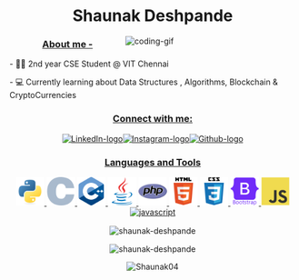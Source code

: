 <h1 align="center">Shaunak Deshpande</h1>
<img align="right" alt="coding-gif" width="300" src="https://i.pinimg.com/originals/a5/35/60/a53560c8088900e266880f779dacced7.gif">

<h3 align="center"><u>About me -</u></h3>
- 👨‍🎓 2nd year CSE Student @ VIT Chennai
<p></p>
- 💻	Currently learning about Data Structures , Algorithms, Blockchain & CryptoCurrencies
<p></p>
</p>
<h3 align="center"><u>Connect with me:</u></h3><p align="center"><a href="www.linkedin.com/in/shaunak-deshpande-0340a71a6" target="blank"><img src="https://img.icons8.com/fluent/42/000000/linkedin.png"/ alt="LinkedIn-logo"></a><a href="https://www.instagram.com/"><img src="https://img.icons8.com/fluent/42/000000/instagram-new.png"/ alt="Instagram-logo"></a><a href="https://github.com/Shaunak04"><img src="https://img.icons8.com/fluent/42/000000/github.png"/ alt="Github-logo"></a>
</p>

<p></p>
<h3 align="center"><u>Languages and Tools</u></h3>
<p align="center"> <a href="https://www.python.org" target="_blank"> <img src="https://raw.githubusercontent.com/devicons/devicon/master/icons/python/python-original.svg" alt="python" width="50" height="50"/> </a><a href="https://www.cprogramming.com/" target="blank"> <img src="https://raw.githubusercontent.com/devicons/devicon/master/icons/c/c-original.svg" alt="c" width="50" height="50"/> </a> <a href="https://www.w3schools.com/cpp/" target="_blank"> <img src="https://raw.githubusercontent.com/devicons/devicon/master/icons/cplusplus/cplusplus-original.svg" alt="cplusplus" width="50" height="50"/> </a><a href="https://www.cprogramming.com/" target="blank"> <img src="https://raw.githubusercontent.com/devicons/devicon/master/icons/java/java-original.svg" alt="c" width="50" height="50"/> </a><a href="https://www.w3.org/html/" target="_blank"> <img src="https://raw.githubusercontent.com/devicons/devicon/master/icons/php/php-original.svg" alt="html5" width="50" height="50"/> </a> <a href="https://www.w3.org/html/" target="_blank"> <img src="https://raw.githubusercontent.com/devicons/devicon/master/icons/html5/html5-original-wordmark.svg" alt="html5" width="50" height="50"/> </a><a href="https://www.w3schools.com/css/" target="_blank"> <img src="https://raw.githubusercontent.com/devicons/devicon/master/icons/css3/css3-original-wordmark.svg" alt="css3" width="50" height="50"/> </a> <a href="https://git-scm.com/" target="_blank"> <img src="https://raw.githubusercontent.com/devicons/devicon/master/icons/bootstrap/bootstrap-plain-wordmark.svg" alt="git" width="50" height="50"/> </a>  <a href="https://developer.mozilla.org/en-US/docs/Web/JavaScript" target="_blank"> <img src="https://raw.githubusercontent.com/devicons/devicon/master/icons/javascript/javascript-original.svg" alt="javascript" width="50" height="50"/> </a>  <a href="https://reactnative.dev/" target="_blank"> <img src="https://reactnative.dev/img/header_logo.svg" alt="javascript" width="50" height="50"/> </a> </p>

<p align="center"><img align="center" src="https://github-readme-stats.vercel.app/api?username=shaunak-deshpande&show_icons=true&theme=monokai" alt="shaunak-deshpande" /></p>

<p align="center"><img align="center" src="https://github-readme-streak-stats.herokuapp.com/?user=shaunak-deshpande&theme=nightowl" alt="shaunak-deshpande" /></p>
<p align="center"> <img src="https://komarev.com/ghpvc/?username=shaunak-deshpande&label=Profile%20views&color=131313&style=plastic" alt="Shaunak04" /> </p>
